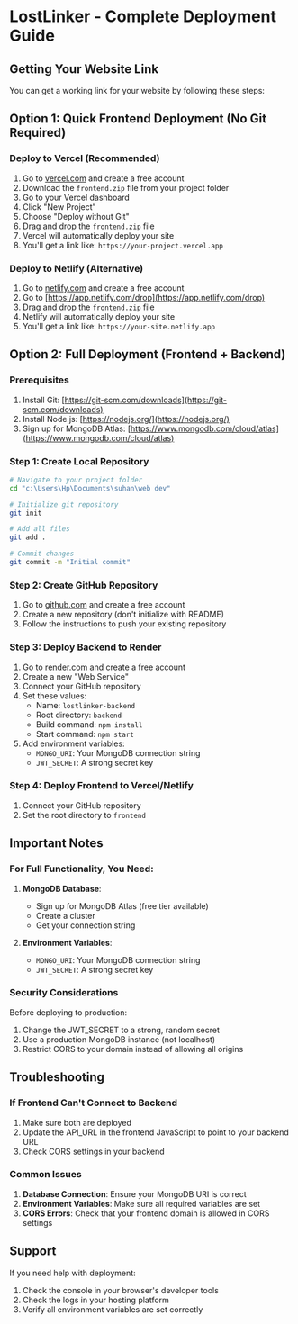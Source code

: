 # LostLinker - Complete Deployment Guide

## Getting Your Website Link

You can get a working link for your website by following these steps:

## Option 1: Quick Frontend Deployment (No Git Required)

### Deploy to Vercel (Recommended)
1. Go to [vercel.com](https://vercel.com) and create a free account
2. Download the `frontend.zip` file from your project folder
3. Go to your Vercel dashboard
4. Click "New Project"
5. Choose "Deploy without Git"
6. Drag and drop the `frontend.zip` file
7. Vercel will automatically deploy your site
8. You'll get a link like: `https://your-project.vercel.app`

### Deploy to Netlify (Alternative)
1. Go to [netlify.com](https://netlify.com) and create a free account
2. Go to [https://app.netlify.com/drop](https://app.netlify.com/drop)
3. Drag and drop the `frontend.zip` file
4. Netlify will automatically deploy your site
5. You'll get a link like: `https://your-site.netlify.app`

## Option 2: Full Deployment (Frontend + Backend)

### Prerequisites
1. Install Git: [https://git-scm.com/downloads](https://git-scm.com/downloads)
2. Install Node.js: [https://nodejs.org/](https://nodejs.org/)
3. Sign up for MongoDB Atlas: [https://www.mongodb.com/cloud/atlas](https://www.mongodb.com/cloud/atlas)

### Step 1: Create Local Repository
```bash
# Navigate to your project folder
cd "c:\Users\Hp\Documents\suhan\web dev"

# Initialize git repository
git init

# Add all files
git add .

# Commit changes
git commit -m "Initial commit"
```

### Step 2: Create GitHub Repository
1. Go to [github.com](https://github.com) and create a free account
2. Create a new repository (don't initialize with README)
3. Follow the instructions to push your existing repository

### Step 3: Deploy Backend to Render
1. Go to [render.com](https://render.com) and create a free account
2. Create a new "Web Service"
3. Connect your GitHub repository
4. Set these values:
   - Name: `lostlinker-backend`
   - Root directory: `backend`
   - Build command: `npm install`
   - Start command: `npm start`
5. Add environment variables:
   - `MONGO_URI`: Your MongoDB connection string
   - `JWT_SECRET`: A strong secret key

### Step 4: Deploy Frontend to Vercel/Netlify
1. Connect your GitHub repository
2. Set the root directory to `frontend`

## Important Notes

### For Full Functionality, You Need:
1. **MongoDB Database**:
   - Sign up for MongoDB Atlas (free tier available)
   - Create a cluster
   - Get your connection string

2. **Environment Variables**:
   - `MONGO_URI`: Your MongoDB connection string
   - `JWT_SECRET`: A strong secret key

### Security Considerations
Before deploying to production:
1. Change the JWT_SECRET to a strong, random secret
2. Use a production MongoDB instance (not localhost)
3. Restrict CORS to your domain instead of allowing all origins

## Troubleshooting

### If Frontend Can't Connect to Backend
1. Make sure both are deployed
2. Update the API_URL in the frontend JavaScript to point to your backend URL
3. Check CORS settings in your backend

### Common Issues
1. **Database Connection**: Ensure your MongoDB URI is correct
2. **Environment Variables**: Make sure all required variables are set
3. **CORS Errors**: Check that your frontend domain is allowed in CORS settings

## Support

If you need help with deployment:
1. Check the console in your browser's developer tools
2. Check the logs in your hosting platform
3. Verify all environment variables are set correctly